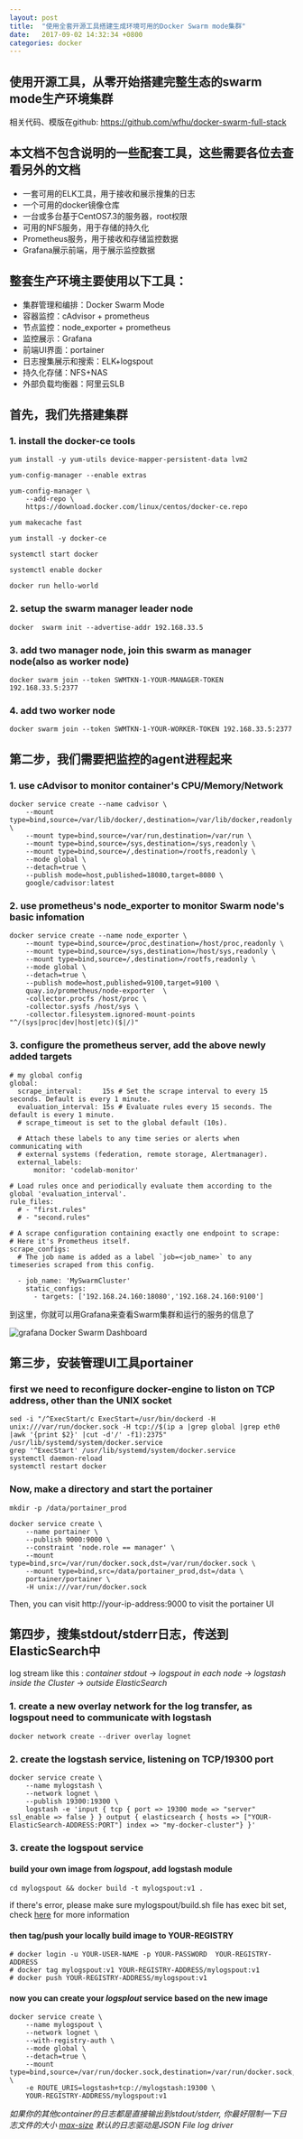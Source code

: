 ```yaml
---
layout: post
title:  "使用全套开源工具搭建生成环境可用的Docker Swarm mode集群"
date:   2017-09-02 14:32:34 +0800
categories: docker
---
```


## 使用开源工具，从零开始搭建完整生态的swarm mode生产环境集群
相关代码、模版在github: <https://github.com/wfhu/docker-swarm-full-stack>







			


## 本文档不包含说明的一些配套工具，这些需要各位去查看另外的文档
* 一套可用的ELK工具，用于接收和展示搜集的日志
* 一个可用的docker镜像仓库
* 一台或多台基于CentOS7.3的服务器，root权限
* 可用的NFS服务，用于存储的持久化
* Prometheus服务，用于接收和存储监控数据
* Grafana展示前端，用于展示监控数据

## 整套生产环境主要使用以下工具：
* 集群管理和编排：Docker Swarm Mode   
* 容器监控：cAdvisor + prometheus    
* 节点监控：node_exporter + prometheus  
* 监控展示：Grafana    
* 前端UI界面：portainer  
* 日志搜集展示和搜索：ELK+logspout  
* 持久化存储：NFS+NAS  
* 外部负载均衡器：阿里云SLB



## 首先，我们先搭建集群  

### 1. install the docker-ce tools

```
yum install -y yum-utils device-mapper-persistent-data lvm2

yum-config-manager --enable extras

yum-config-manager \
    --add-repo \
    https://download.docker.com/linux/centos/docker-ce.repo

yum makecache fast

yum install -y docker-ce

systemctl start docker

systemctl enable docker

docker run hello-world

```



### 2. setup the swarm manager leader node
```
docker  swarm init --advertise-addr 192.168.33.5
```



### 3. add two manager node, join this swarm as manager node(also as worker node)
```
docker swarm join --token SWMTKN-1-YOUR-MANAGER-TOKEN 192.168.33.5:2377
```



### 4. add two worker node
```
docker swarm join --token SWMTKN-1-YOUR-WORKER-TOKEN 192.168.33.5:2377

```






## 第二步，我们需要把监控的agent进程起来 

### 1. use cAdvisor to monitor container's CPU/Memory/Network    
```
docker service create --name cadvisor \
    --mount type=bind,source=/var/lib/docker/,destination=/var/lib/docker,readonly \
    --mount type=bind,source=/var/run,destination=/var/run \
    --mount type=bind,source=/sys,destination=/sys,readonly \
    --mount type=bind,source=/,destination=/rootfs,readonly \
    --mode global \
    --detach=true \
    --publish mode=host,published=18080,target=8080 \
    google/cadvisor:latest
```


### 2. use prometheus's node_exporter to monitor Swarm node's basic infomation     
```
docker service create --name node_exporter \
    --mount type=bind,source=/proc,destination=/host/proc,readonly \
    --mount type=bind,source=/sys,destination=/host/sys,readonly \
    --mount type=bind,source=/,destination=/rootfs,readonly \
    --mode global \
    --detach=true \
    --publish mode=host,published=9100,target=9100 \
    quay.io/prometheus/node-exporter  \
    -collector.procfs /host/proc \
    -collector.sysfs /host/sys \
    -collector.filesystem.ignored-mount-points "^/(sys|proc|dev|host|etc)($|/)"
```

### 3. configure the prometheus server, add the above newly added targets    
```
# my global config
global:
  scrape_interval:     15s # Set the scrape interval to every 15 seconds. Default is every 1 minute.
  evaluation_interval: 15s # Evaluate rules every 15 seconds. The default is every 1 minute.
  # scrape_timeout is set to the global default (10s).

  # Attach these labels to any time series or alerts when communicating with
  # external systems (federation, remote storage, Alertmanager).
  external_labels:
      monitor: 'codelab-monitor'

# Load rules once and periodically evaluate them according to the global 'evaluation_interval'.
rule_files:
  # - "first.rules"
  # - "second.rules"

# A scrape configuration containing exactly one endpoint to scrape:
# Here it's Prometheus itself.
scrape_configs:
  # The job name is added as a label `job=<job_name>` to any timeseries scraped from this config.

  - job_name: 'MySwarmCluster'
    static_configs:
      - targets: ['192.168.24.160:18080','192.168.24.160:9100'] 
```


到这里，你就可以用Grafana来查看Swarm集群和运行的服务的信息了

![grafana Docker Swarm Dashboard](/assets/grafana_template_screenshot.jpg)



## 第三步，安装管理UI工具portainer

### first we need to reconfigure docker-engine to liston on TCP address, other than the UNIX socket
```
sed -i "/^ExecStart/c ExecStart=/usr/bin/dockerd -H unix:///var/run/docker.sock -H tcp://$(ip a |grep global |grep eth0 |awk '{print $2}' |cut -d'/' -f1):2375" /usr/lib/systemd/system/docker.service
grep '^ExecStart' /usr/lib/systemd/system/docker.service
systemctl daemon-reload
systemctl restart docker
```

### Now, make a directory and start the portainer
```
mkdir -p /data/portainer_prod

docker service create \
    --name portainer \
    --publish 9000:9000 \
    --constraint 'node.role == manager' \
    --mount type=bind,src=/var/run/docker.sock,dst=/var/run/docker.sock \
    --mount type=bind,src=/data/portainer_prod,dst=/data \
    portainer/portainer \
    -H unix:///var/run/docker.sock
```

Then, you can visit http://your-ip-address:9000 to visit the portainer UI



## 第四步，搜集stdout/stderr日志，传送到ElasticSearch中

log stream like this : *container stdout* -> *logspout in each node* -> *logstash inside the Cluster* -> *outside ElasticSearch*

### 1. create a new overlay network for the log transfer, as logspout need to communicate with logstash
```
docker network create --driver overlay lognet
```

### 2. create the logstash service, listening on TCP/19300 port
```
docker service create \
    --name mylogstash \
    --network lognet \
    --publish 19300:19300 \
    logstash -e 'input { tcp { port => 19300 mode => "server" ssl_enable => false } } output { elasticsearch { hosts => ["YOUR-ElasticSearch-ADDRESS:PORT"] index => "my-docker-cluster"} }'
```

### 3. create the logspout service

#### build your own image from *logspout*, add logstash module
```
cd mylogspout && docker build -t mylogspout:v1 .
```
if there's error, please make sure mylogspout/build.sh file has exec bit set, check [here](https://github.com/gliderlabs/logspout/issues/238) for more information

#### then tag/push your locally build image to YOUR-REGISTRY
```
# docker login -u YOUR-USER-NAME -p YOUR-PASSWORD  YOUR-REGISTRY-ADDRESS
# docker tag mylogspout:v1 YOUR-REGISTRY-ADDRESS/mylogspout:v1
# docker push YOUR-REGISTRY-ADDRESS/mylogspout:v1
```

#### now you can create your *logsplout* service based on the new image
```
docker service create \
    --name mylogspout \
    --network lognet \
    --with-registry-auth \
    --mode global \
    --detach=true \
    --mount type=bind,source=/var/run/docker.sock,destination=/var/run/docker.sock,readonly \
    -e ROUTE_URIS=logstash+tcp://mylogstash:19300 \
    YOUR-REGISTRY-ADDRESS/mylogspout:v1 
```

*如果你的其他container的日志都是直接输出到stdout/stderr, 你最好限制一下日志文件的大小 *[max-size](https://docs.docker.com/engine/admin/logging/json-file/)* 默认的日志驱动是JSON File log driver*


